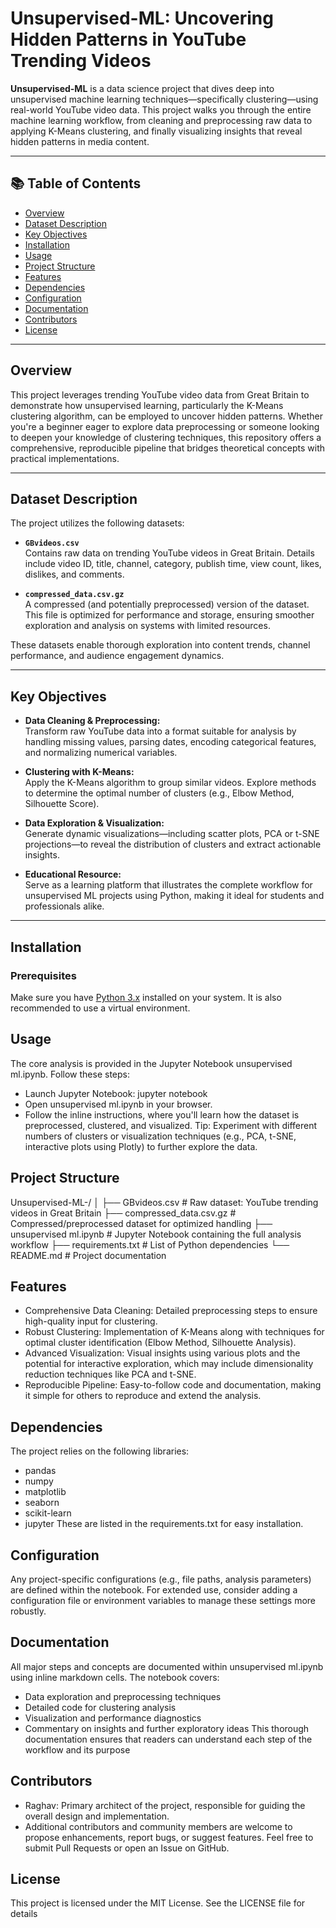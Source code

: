# Unsupervised-ML: Uncovering Hidden Patterns in YouTube Trending Videos

**Unsupervised-ML** is a data science project that dives deep into unsupervised machine learning techniques—specifically clustering—using real-world YouTube video data. This project walks you through the entire machine learning workflow, from cleaning and preprocessing raw data to applying K-Means clustering, and finally visualizing insights that reveal hidden patterns in media content.

---

## 📚 Table of Contents

- [Overview](#overview)
- [Dataset Description](#dataset-description)
- [Key Objectives](#key-objectives)
- [Installation](#installation)
- [Usage](#usage)
- [Project Structure](#project-structure)
- [Features](#features)
- [Dependencies](#dependencies)
- [Configuration](#configuration)
- [Documentation](#documentation)
- [Contributors](#contributors)
- [License](#license)

---

## Overview

This project leverages trending YouTube video data from Great Britain to demonstrate how unsupervised learning, particularly the K-Means clustering algorithm, can be employed to uncover hidden patterns. Whether you're a beginner eager to explore data preprocessing or someone looking to deepen your knowledge of clustering techniques, this repository offers a comprehensive, reproducible pipeline that bridges theoretical concepts with practical implementations.

---

## Dataset Description

The project utilizes the following datasets:

- **`GBvideos.csv`**  
  Contains raw data on trending YouTube videos in Great Britain. Details include video ID, title, channel, category, publish time, view count, likes, dislikes, and comments.
  
- **`compressed_data.csv.gz`**  
  A compressed (and potentially preprocessed) version of the dataset. This file is optimized for performance and storage, ensuring smoother exploration and analysis on systems with limited resources.

These datasets enable thorough exploration into content trends, channel performance, and audience engagement dynamics.

---

## Key Objectives

- **Data Cleaning & Preprocessing:**  
  Transform raw YouTube data into a format suitable for analysis by handling missing values, parsing dates, encoding categorical features, and normalizing numerical variables.

- **Clustering with K-Means:**  
  Apply the K-Means algorithm to group similar videos. Explore methods to determine the optimal number of clusters (e.g., Elbow Method, Silhouette Score).

- **Data Exploration & Visualization:**  
  Generate dynamic visualizations—including scatter plots, PCA or t-SNE projections—to reveal the distribution of clusters and extract actionable insights.

- **Educational Resource:**  
  Serve as a learning platform that illustrates the complete workflow for unsupervised ML projects using Python, making it ideal for students and professionals alike.

---

## Installation

### Prerequisites

Make sure you have [Python 3.x](https://www.python.org/downloads/) installed on your system. It is also recommended to use a virtual environment.

## Usage
The core analysis is provided in the Jupyter Notebook unsupervised ml.ipynb. Follow these steps:
- Launch Jupyter Notebook:
jupyter notebook
- Open unsupervised ml.ipynb in your browser.
- Follow the inline instructions, where you'll learn how the dataset is preprocessed, clustered, and visualized.
Tip: Experiment with different numbers of clusters or visualization techniques (e.g., PCA, t-SNE, interactive plots using Plotly) to further explore the data.

## Project Structure

Unsupervised-ML-/
│
├── GBvideos.csv                # Raw dataset: YouTube trending videos in Great Britain
├── compressed_data.csv.gz      # Compressed/preprocessed dataset for optimized handling
├── unsupervised ml.ipynb       # Jupyter Notebook containing the full analysis workflow
├── requirements.txt            # List of Python dependencies
└── README.md                   # Project documentation

## Features

- Comprehensive Data Cleaning:
Detailed preprocessing steps to ensure high-quality input for clustering.
- Robust Clustering:
Implementation of K-Means along with techniques for optimal cluster identification (Elbow Method, Silhouette Analysis).
- Advanced Visualization:
Visual insights using various plots and the potential for interactive exploration, which may include dimensionality reduction techniques like PCA and t-SNE.
- Reproducible Pipeline:
Easy-to-follow code and documentation, making it simple for others to reproduce and extend the analysis.

## Dependencies
The project relies on the following libraries:
- pandas
- numpy
- matplotlib
- seaborn
- scikit-learn
- jupyter
These are listed in the requirements.txt for easy installation.

## Configuration
Any project-specific configurations (e.g., file paths, analysis parameters) are defined within the notebook. For extended use, consider adding a configuration file or environment variables to manage these settings more robustly.

## Documentation
All major steps and concepts are documented within unsupervised ml.ipynb using inline markdown cells. The notebook covers:
- Data exploration and preprocessing techniques
- Detailed code for clustering analysis
- Visualization and performance diagnostics
- Commentary on insights and further exploratory ideas
This thorough documentation ensures that readers can understand each step of the workflow and its purpose

## Contributors
- Raghav: Primary architect of the project, responsible for guiding the overall design and implementation.
- Additional contributors and community members are welcome to propose enhancements, report bugs, or suggest features.
Feel free to submit Pull Requests or open an Issue on GitHub.

## License
This project is licensed under the MIT License. See the LICENSE file for details
